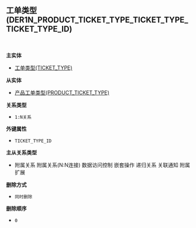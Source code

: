 ## 工单类型(DER1N_PRODUCT_TICKET_TYPE_TICKET_TYPE_TICKET_TYPE_ID) <!-- {docsify-ignore-all} -->



<br>
<p class="panel-title"><b>主实体</b></p>

* [工单类型(TICKET_TYPE)](module/ProdMgmt/ticket_type)

<p class="panel-title"><b>从实体</b></p>

* [产品工单类型(PRODUCT_TICKET_TYPE)](module/ProdMgmt/product_ticket_type)

<p class="panel-title"><b>关系类型</b></p>

* `1:N关系`

<p class="panel-title"><b>外键属性</b></p>

* `TICKET_TYPE_ID`

<p class="panel-title"><b>主从关系类型</b></p>

* <i class="fa fa-square"/></i> 附属关系 <i class="fa fa-square"/></i> 附属关系(N:N连接) <i class="fa fa-square"/></i> 数据访问控制 <i class="fa fa-square"/></i> 嵌套操作 <i class="fa fa-square"/></i> 递归关系 <i class="fa fa-square"/></i> 关联通知 <i class="fa fa-square"/></i> 附属扩展

<p class="panel-title"><b>删除方式</b></p>

* `同时删除`

<p class="panel-title"><b>删除顺序</b></p>

* `0`
